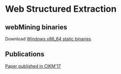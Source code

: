 # Web Structured Extraction

## webMining binaries

Download [Windows x86_64 static binaries](https://drive.google.com/file/d/1ponUQXFyFTiuQ05dqfWPlIW0JtAl06va/view?usp=sharing)

## Publications
[Paper published in CIKM'17]( https://www.researchgate.net/profile/Roberto_Velloso/publication/320882865_Extracting_Records_from_the_Web_Using_a_Signal_Processing_Approach/links/5a02ed2caca2720c3263ab7b/Extracting-Records-from-the-Web-Using-a-Signal-Processing-Approach.pdf)
